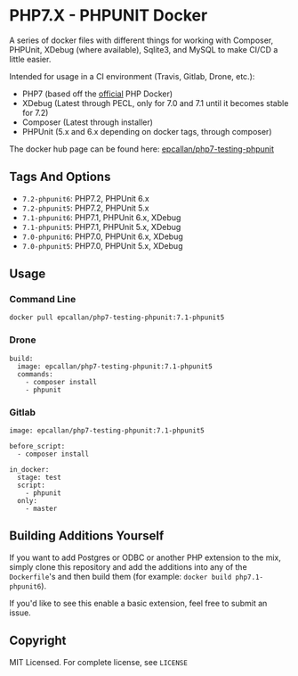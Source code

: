 # PHP7.X - PHPUNIT Docker

A series of docker files with different things for working with Composer, PHPUnit, XDebug (where available),
Sqlite3, and MySQL to make CI/CD a little easier.

Intended for usage in a CI environment (Travis, Gitlab, Drone, etc.):
 - PHP7 (based off the [official](https://hub.docker.com/_/php/) PHP Docker)
 - XDebug (Latest through PECL, only for 7.0 and 7.1 until it becomes stable for 7.2)
 - Composer (Latest through installer)
 - PHPUnit (5.x and 6.x depending on docker tags, through composer)

The docker hub page can be found here:
[epcallan/php7-testing-phpunit](https://hub.docker.com/r/epcallan/php7-testing-phpunit/)

## Tags And Options

 - `7.2-phpunit6`: PHP7.2, PHPUnit 6.x
 - `7.2-phpunit5`: PHP7.2, PHPUnit 5.x
 - `7.1-phpunit6`: PHP7.1, PHPUnit 6.x, XDebug
 - `7.1-phpunit5`: PHP7.1, PHPUnit 5.x, XDebug
 - `7.0-phpunit6`: PHP7.0, PHPUnit 6.x, XDebug
 - `7.0-phpunit5`: PHP7.0, PHPUnit 5.x, XDebug

## Usage

### Command Line
```
docker pull epcallan/php7-testing-phpunit:7.1-phpunit5
```

### Drone
```
build:
  image: epcallan/php7-testing-phpunit:7.1-phpunit5
  commands:
    - composer install
    - phpunit
```

### Gitlab
```
image: epcallan/php7-testing-phpunit:7.1-phpunit5

before_script:
  - composer install

in_docker:
  stage: test
  script:
    - phpunit
  only:
    - master
```

## Building Additions Yourself

If you want to add Postgres or ODBC or another PHP extension to the mix, simply clone this repository and add the additions into any of the `Dockerfile`'s and then build them (for example: `docker build php7.1-phpunit6`).

If you'd like to see this enable a basic extension, feel free to submit an issue.

## Copyright

MIT Licensed. For complete license, see `LICENSE`
